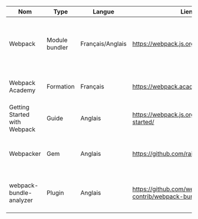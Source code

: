  Nom  | Type  | Langue | Lien | Description | Tags | Note 
------|-------|--------|------|-------------|------|------
| Webpack            | Module bundler | Français/Anglais   | https://webpack.js.org/                             | Webpack est un module bundler open source pour JavaScript   | #modulebundler #JavaScript #build #performance #assetmanagement      |   5  |
| Webpack Academy    | Formation     | Français           | https://webpack.academy/                            | Formation en ligne sur Webpack                         | #Webpack #formation #tutoriels #exemples #astuces                     |   4  |
| Getting Started with Webpack | Guide   | Anglais           | https://webpack.js.org/guides/getting-started/     | Guide de démarrage avec Webpack                        | #Webpack #démarrage #configuration #exemples #astuces                |   4  |
| Webpacker          | Gem           | Anglais            | https://github.com/rails/webpacker                  | Gem Ruby pour intégrer Webpack dans Rails               | #Ruby #Rails #Webpack #intégration #assetsmanagement                |   3  |
| webpack-bundle-analyzer | Plugin  | Anglais            | https://github.com/webpack-contrib/webpack-bundle-analyzer | Plugin de visualisation de la taille des bundles Webpack | #Webpack #plugin #bundle #analyse #performance #visualization       |   4  |
